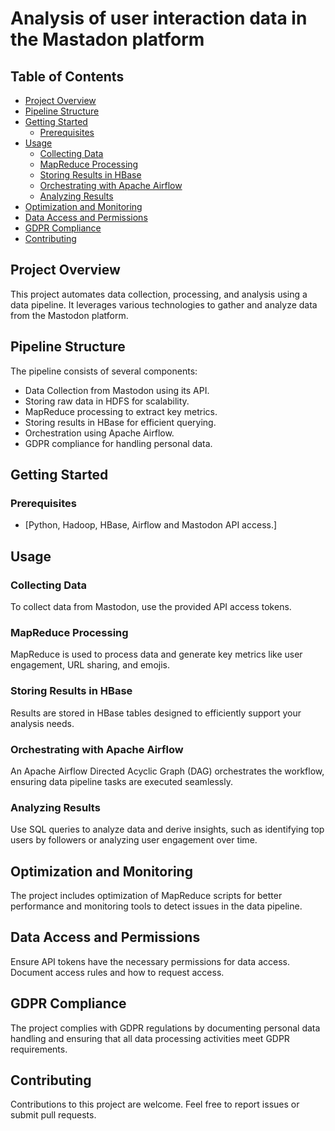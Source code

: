 # Analysis of user interaction data in the Mastadon platform

## Table of Contents
- [Project Overview](#project-overview)
- [Pipeline Structure](#pipeline-structure)
- [Getting Started](#getting-started)
  - [Prerequisites](#prerequisites)
- [Usage](#usage)
  - [Collecting Data](#collecting-data)
  - [MapReduce Processing](#mapreduce-processing)
  - [Storing Results in HBase](#storing-results-in-hbase)
  - [Orchestrating with Apache Airflow](#orchestrating-with-apache-airflow)
  - [Analyzing Results](#analyzing-results)
- [Optimization and Monitoring](#optimization-and-monitoring)
- [Data Access and Permissions](#data-access-and-permissions)
- [GDPR Compliance](#gdpr-compliance)
- [Contributing](#contributing)

## Project Overview

This project automates data collection, processing, and analysis using a data pipeline. It leverages various technologies to gather and analyze data from the Mastodon platform.

## Pipeline Structure

The pipeline consists of several components:
- Data Collection from Mastodon using its API.
- Storing raw data in HDFS for scalability.
- MapReduce processing to extract key metrics.
- Storing results in HBase for efficient querying.
- Orchestration using Apache Airflow.
- GDPR compliance for handling personal data.

## Getting Started

### Prerequisites

- [Python, Hadoop, HBase, Airflow and Mastodon API access.]


## Usage

### Collecting Data

To collect data from Mastodon, use the provided API access tokens.

### MapReduce Processing

MapReduce is used to process data and generate key metrics like user engagement, URL sharing, and emojis.

### Storing Results in HBase

Results are stored in HBase tables designed to efficiently support your analysis needs.

### Orchestrating with Apache Airflow

An Apache Airflow Directed Acyclic Graph (DAG) orchestrates the workflow, ensuring data pipeline tasks are executed seamlessly.

### Analyzing Results

Use SQL queries to analyze data and derive insights, such as identifying top users by followers or analyzing user engagement over time.

## Optimization and Monitoring

The project includes optimization of MapReduce scripts for better performance and monitoring tools to detect issues in the data pipeline.

## Data Access and Permissions

Ensure API tokens have the necessary permissions for data access. Document access rules and how to request access.

## GDPR Compliance

The project complies with GDPR regulations by documenting personal data handling and ensuring that all data processing activities meet GDPR requirements.

## Contributing

Contributions to this project are welcome. Feel free to report issues or submit pull requests.
